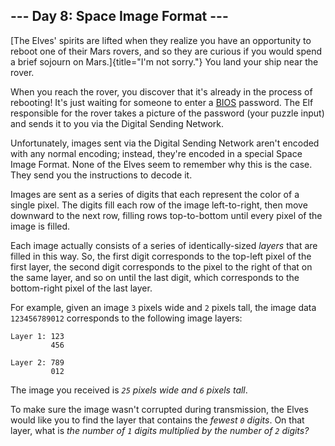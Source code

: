 \-\-- Day 8: Space Image Format \-\--
-------------------------------------

[The Elves\' spirits are lifted when they realize you have an
opportunity to reboot one of their Mars rovers, and so they are curious
if you would spend a brief sojourn on Mars.]{title="I'm not sorry."} You
land your ship near the rover.

When you reach the rover, you discover that it\'s already in the process
of rebooting! It\'s just waiting for someone to enter a [BIOS] password.
The Elf responsible for the rover takes a picture of the password (your
puzzle input) and sends it to you via the Digital Sending Network.

Unfortunately, images sent via the Digital Sending Network aren\'t
encoded with any normal encoding; instead, they\'re encoded in a special
Space Image Format. None of the Elves seem to remember why this is the
case. They send you the instructions to decode it.

Images are sent as a series of digits that each represent the color of a
single pixel. The digits fill each row of the image left-to-right, then
move downward to the next row, filling rows top-to-bottom until every
pixel of the image is filled.

Each image actually consists of a series of identically-sized *layers*
that are filled in this way. So, the first digit corresponds to the
top-left pixel of the first layer, the second digit corresponds to the
pixel to the right of that on the same layer, and so on until the last
digit, which corresponds to the bottom-right pixel of the last layer.

For example, given an image `3` pixels wide and `2` pixels tall, the
image data `123456789012` corresponds to the following image layers:

    Layer 1: 123
             456

    Layer 2: 789
             012

The image you received is *`25` pixels wide and `6` pixels tall*.

To make sure the image wasn\'t corrupted during transmission, the Elves
would like you to find the layer that contains the *fewest `0` digits*.
On that layer, what is *the number of `1` digits multiplied by the
number of `2` digits?*

  [BIOS]: https://en.wikipedia.org/wiki/BIOS